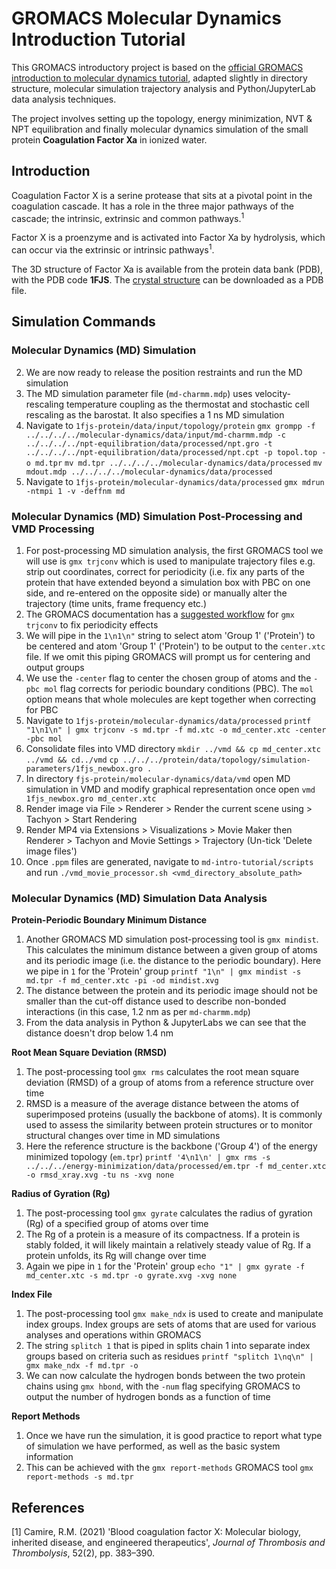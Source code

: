 # GROMACS Molecular Dynamics Introduction Tutorial

This GROMACS introductory project is based on the [official GROMACS introduction to molecular dynamics tutorial](https://tutorials.gromacs.org/md-intro-tutorial.html), adapted slightly in directory structure, molecular simulation trajectory analysis and Python/JupyterLab data analysis techniques.

The project involves setting up the topology, energy minimization, NVT & NPT equilibration and finally molecular dynamics simulation of the small protein **Coagulation Factor Xa** in ionized water.

## Introduction

Coagulation Factor X is a serine protease that sits at a pivotal point in the coagulation cascade. It has a role in the three major pathways of the cascade; the intrinsic, extrinsic and common pathways.<sup>1</sup> 

Factor X is a proenzyme and is activated into Factor Xa by hydrolysis, which can occur via the extrinsic or intrinsic pathways<sup>1</sup>.

The 3D structure of Factor Xa is available from the protein data bank (PDB), with the PDB code **1FJS**. The [crystal structure](https://www.rcsb.org/3d-view/1FJS/1) can be downloaded as a PDB file.

## Simulation Commands

### Molecular Dynamics (MD) Simulation
2. We are now ready to release the position restraints and run the MD simulation
3. The MD simulation parameter file (`md-charmm.mdp`) uses velocity-rescaling temperature coupling as the thermostat and stochastic cell rescaling as the barostat. It also specifies a 1 ns MD simulation
4. Navigate to `1fjs-protein/data/input/topology/protein`
	`gmx grompp -f ../../../../molecular-dynamics/data/input/md-charmm.mdp -c ../../../../npt-equilibration/data/processed/npt.gro -t ../../../../npt-equilibration/data/processed/npt.cpt -p topol.top -o md.tpr`
	`mv md.tpr ../../../../molecular-dynamics/data/processed`
	`mv mdout.mdp ../../../../molecular-dynamics/data/processed`
5. Navigate to `1fjs-protein/molecular-dynamics/data/processed`
	`gmx mdrun -ntmpi 1 -v -deffnm md`

### Molecular Dynamics (MD) Simulation Post-Processing and VMD Processing
1. For post-processing MD simulation analysis, the first GROMACS tool we will use is `gmx trjconv` which is used to manipulate trajectory files e.g. strip out coordinates, correct for periodicity (i.e. fix any parts of the protein that have extended beyond a simulation box with PBC on one side, and re-entered on the opposite side) or manually alter the trajectory (time units, frame frequency etc.)
2. The GROMACS documentation has a [suggested workflow](https://manual.gromacs.org/2021/user-guide/terminology.html?highlight=periodic%20boundary) for `gmx trjconv` to fix periodicity effects
3. We will pipe in the `1\n1\n"` string to select atom 'Group 1' ('Protein') to be centered and atom 'Group 1' ('Protein') to be output to the `center.xtc` file. If we omit this piping GROMACS will prompt us for centering and output groups
4. We use the `-center` flag to center the chosen group of atoms and the `-pbc mol` flag corrects for periodic boundary conditions (PBC). The `mol` option means that whole molecules are kept together when correcting for PBC
5. Navigate to `1fjs-protein/molecular-dynamics/data/processed`
	`printf "1\n1\n" | gmx trjconv -s md.tpr -f md.xtc -o md_center.xtc -center -pbc mol`
6. Consolidate files into VMD directory
	`mkdir ../vmd && cp md_center.xtc ../vmd && cd../vmd`
	`cp ../../../protein/data/topology/simulation-parameters/1fjs_newbox.gro .`
7. In directory `fjs-protein/molecular-dynamics/data/vmd` open MD simulation in VMD and modify graphical representation once open
	`vmd 1fjs_newbox.gro md_center.xtc`
8. Render image via File > Renderer > Render the current scene using > Tachyon > Start Rendering
9. Render MP4 via Extensions > Visualizations > Movie Maker then Renderer > Tachyon and Movie Settings > Trajectory (Un-tick 'Delete image files')
10. Once `.ppm` files are generated, navigate to `md-intro-tutorial/scripts` and run `./vmd_movie_processor.sh <vmd_directory_absolute_path>`

### Molecular Dynamics (MD) Simulation Data Analysis
**Protein-Periodic Boundary Minimum Distance**
1. Another GROMACS MD simulation post-processing tool is `gmx mindist`. This calculates the minimum distance between a given group of atoms and its periodic image (i.e. the distance to the periodic boundary). Here we pipe in `1` for the 'Protein' group
	`printf "1\n" | gmx mindist -s md.tpr -f md_center.xtc -pi -od mindist.xvg`
2. The distance between the protein and its periodic image should not be smaller than the cut-off distance used to describe non-bonded interactions (in this case, 1.2 nm as per `md-charmm.mdp`)
3. From the data analysis in Python & JupyterLabs we can see that the distance doesn't drop below 1.4 nm

**Root Mean Square Deviation (RMSD)**
1. The post-processing tool `gmx rms` calculates the root mean square deviation (RMSD) of a group of atoms from a reference structure over time
2. RMSD is a measure of the average distance between the atoms of superimposed proteins (usually the backbone of atoms). It is commonly used to assess the similarity between protein structures or to monitor structural changes over time in MD simulations
3. Here the reference structure is the backbone ('Group 4') of the energy minimized topology (`em.tpr`)
    `printf '4\n1\n' | gmx rms -s ../../../energy-minimization/data/processed/em.tpr -f md_center.xtc -o rmsd_xray.xvg -tu ns -xvg none`

**Radius of Gyration (Rg)**
1. The post-processing tool `gmx gyrate` calculates the radius of gyration (Rg) of a specified group of atoms over time
2. The Rg of a protein is a measure of its compactness. If a protein is stably folded, it will likely maintain a relatively steady value of Rg. If a protein unfolds, its Rg will change over time
3. Again we pipe in `1` for the 'Protein' group
	`echo "1" | gmx gyrate -f md_center.xtc -s md.tpr -o gyrate.xvg -xvg none`

**Index File**
1. The post-processing tool `gmx make_ndx` is used to create and manipulate index groups. Index groups are sets of atoms that are used for various analyses and operations within GROMACS
2. The string `splitch 1` that is piped in splits chain 1 into separate index groups based on criteria such as residues
	`printf "splitch 1\nq\n" | gmx make_ndx -f md.tpr -o`
3. We can now calculate the hydrogen bonds between the two protein chains using `gmx hbond`, with the `-num` flag specifying GROMACS to output the number of hydrogen bonds as a function of time
	
**Report Methods**
1. Once we have run the simulation, it is good practice to report what type of simulation we have performed, as well as the basic system information
2. This can be achieved with the `gmx report-methods` GROMACS tool
	`gmx report-methods -s md.tpr`

## References
[1] Camire, R.M. (2021) 'Blood coagulation factor X: Molecular biology, inherited disease, and engineered therapeutics', *Journal of Thrombosis and Thrombolysis*, 52(2), pp. 383–390.<br>
